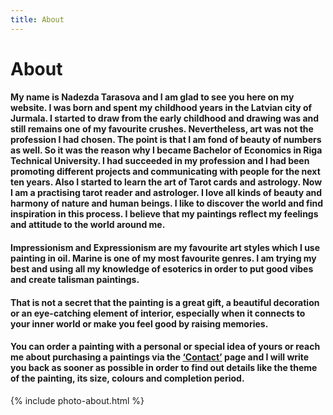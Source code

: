 ```yaml
---
title: About
---
```


<div class="col-md-12">
  <h1>About</h1>
  <div class="hr"></div>
  <div class="col-md-5 col-xs-offset-1">
  	<h4>
	  <span class="text-about">My name is Nadezda Tarasova and I am glad to see you here on my website.</span> I was born and spent my childhood years in the Latvian city of Jurmala. I started to draw from the early childhood and drawing was and still remains one of my favourite crushes. Nevertheless, art was not the profession I had chosen. The point is that I am fond of beauty of numbers as well. So it was the reason why I became Bachelor of Economics in Riga Technical University. I had succeeded in my profession and I had been promoting different projects and communicating with people for the next ten years. Also I started to learn the art of Tarot cards and astrology. Now I am a practising tarot reader and astrologer. I love all kinds of beauty and harmony of nature and human beings. I like to discover the world and find inspiration in this process. I believe that my paintings reflect my feelings and attitude to the world around me.
	</h4>
	<h4>
	  <span class="text-about">Impressionism and Expressionism are my favourite art styles which I use painting in oil.</span> Marine is one of my most favourite genres. I am trying my best and using all my knowledge of esoterics in order to put good vibes and create talisman paintings.
	</h4>
	<h4><span class="text-about">That is not a secret that the painting is a great gift</span>, a beautiful decoration or an eye-catching element of interior, especially when it connects to your inner world or make you feel good by raising memories.</h4>
	<h4><span class="text-about">You can order a painting</span> with a personal or special idea of yours or reach me about purchasing a paintings via the <a href="/contact">‘Contact’</a> page and I will write you back as sooner as possible in order to find out details like the theme of the painting, its size, colours and completion period.</h4>
  </div>
  <div class="col-md-6">
  	{% include photo-about.html %}
  </div>
</div>